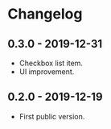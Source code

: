 # Changelog

## 0.3.0 - 2019-12-31

- Checkbox list item.
- UI improvement.

## 0.2.0 - 2019-12-19

- First public version.
